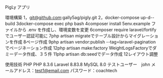 PigLy アプリ

環境構築
1，git@github.com:gally5ag/pigly.git 
2，docker-compose up-d--build
3docker-compose exec php bash
4composer install 
5env.example ファイルから .env を作成し、環境変数を変更 
6composer require laravel/fortifyでユーザー認証可能に
7php artisan migrateでテーブル設計からマイグレーションを作成
8ページ作成
9php artisan vendor:publish --tag=laravel-paginationでページネーション作成
12php artisan make:factory WeightLogsFactoryでダミーデータ作成、３５件
11php artisan db:seedでデータ作成
12レイアウト調整

使用技術
PHP PHP 8.3.6
Laravel 8.83.8 
MySQL 8.0
テストユーザー　john
メールアドレス：test1@email.com
パスワード：coachtech
